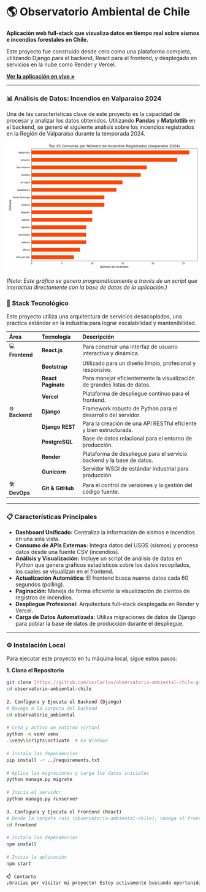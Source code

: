 # 🌎 Observatorio Ambiental de Chile

**Aplicación web full-stack que visualiza datos en tiempo real sobre sismos e incendios forestales en Chile.**

Este proyecto fue construido desde cero como una plataforma completa, utilizando Django para el backend, React para el frontend, y desplegado en servicios en la nube como Render y Vercel.

**[Ver la aplicación en vivo »](https://observatorio-ambiental-chile.vercel.app/)**

---

### 📊 Análisis de Datos: Incendios en Valparaíso 2024

Una de las características clave de este proyecto es la capacidad de procesar y analizar los datos obtenidos. Utilizando **Pandas** y **Matplotlib** en el backend, se generó el siguiente análisis sobre los incendios registrados en la Región de Valparaíso durante la temporada 2024.

![Análisis de Incendios por Comuna](https://raw.githubusercontent.com/usrCarlos/observatorio-ambiental-chile/beecc00375d259c366173245bcde225f5ebd09a1/frontend/src/grafico_incendios_valparaiso_2024.png)

*(Nota: Este gráfico se genera programáticamente a través de un script que interactúa directamente con la base de datos de la aplicación.)*

### 🚀 Stack Tecnológico

Este proyecto utiliza una arquitectura de servicios desacoplados, una práctica estándar en la industria para lograr escalabilidad y mantenibilidad.

| Área | Tecnología | Descripción |
| :--- | :--- | :--- |
| 💻 **Frontend** | **React.js** | Para construir una interfaz de usuario interactiva y dinámica. |
| | **Bootstrap** | Utilizado para un diseño limpio, profesional y responsivo. |
| | **React Paginate**| Para manejar eficientemente la visualización de grandes listas de datos. |
| | **Vercel** | Plataforma de despliegue continuo para el frontend. |
| ⚙️ **Backend** | **Django** | Framework robusto de Python para el desarrollo del servidor. |
| | **Django REST**| Para la creación de una API RESTful eficiente y bien estructurada. |
| | **PostgreSQL**| Base de datos relacional para el entorno de producción. |
| | **Render** | Plataforma de despliegue para el servicio backend y la base de datos. |
| | **Gunicorn** | Servidor WSGI de estándar industrial para producción. |
| 🛠️ **DevOps** | **Git & GitHub**| Para el control de versiones y la gestión del código fuente. |

---

### 📋 Características Principales

* **Dashboard Unificado:** Centraliza la información de sismos e incendios en una sola vista.
* **Consumo de APIs Externas:** Integra datos del USGS (sismos) y procesa datos desde una fuente CSV (incendios).
* **Análisis y Visualización:** Incluye un script de análisis de datos en Python que genera gráficos estadísticos sobre los datos recopilados, los cuales se visualizan en el frontend.
* **Actualización Automática:** El frontend busca nuevos datos cada 60 segundos (polling).
* **Paginación:** Maneja de forma eficiente la visualización de cientos de registros de incendios.
* **Despliegue Profesional:** Arquitectura full-stack desplegada en Render y Vercel.
* **Carga de Datos Automatizada:** Utiliza migraciones de datos de Django para poblar la base de datos de producción durante el despliegue.


---

### ⚙️ Instalación Local

Para ejecutar este proyecto en tu máquina local, sigue estos pasos:

**1. Clona el Repositorio**
```bash
git clone [https://github.com/usrCarlos/observatorio-ambiental-chile.git](https://github.com/usrCarlos/observatorio-ambiental-chile.git)
cd observatorio-ambiental-chile

2. Configura y Ejecuta el Backend (Django)
# Navega a la carpeta del backend
cd observatorio_ambiental

# Crea y activa un entorno virtual
python -m venv venv
.\venv\Scripts\activate  # En Windows

# Instala las dependencias
pip install -r ../requirements.txt

# Aplica las migraciones y carga los datos iniciales
python manage.py migrate

# Inicia el servidor
python manage.py runserver

3. Configura y Ejecuta el Frontend (React)
# Desde la carpeta raíz (observatorio-ambiental-chile), navega al frontend
cd frontend

# Instala las dependencias
npm install

# Inicia la aplicación
npm start

📫 Contacto
¡Gracias por visitar mi proyecto! Estoy activamente buscando oportunidades para unirme a equipos innovadores.
